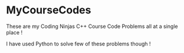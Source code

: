 # MyCourseCodes


These are my Coding Ninjas C++ Course Code Problems
all at a single place !

I have used Python to solve few of these problems though !
